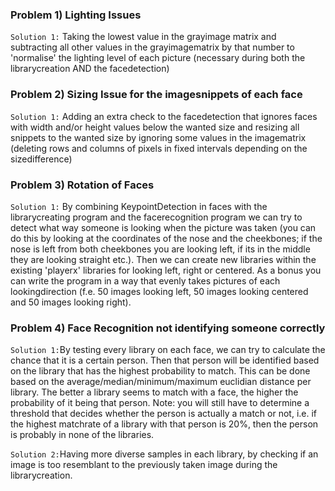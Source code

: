 ### **Problem 1) Lighting Issues**

`Solution 1:` Taking the lowest value in the grayimage matrix and subtracting all other values in the grayimagematrix by that number to 'normalise' the lighting level of each picture (necessary during both the librarycreation AND the facedetection)

### **Problem 2) Sizing Issue for the imagesnippets of each face**

`Solution 1:` Adding an extra check to the facedetection that ignores faces with width and/or height values below the wanted size and resizing all snippets to the wanted size by ignoring some values in the imagematrix (deleting rows and columns of pixels in fixed intervals depending on the sizedifference)

### **Problem 3) Rotation of Faces**

`Solution 1:` By combining KeypointDetection in faces with the librarycreating program and the facerecognition program we can try to detect what way someone is looking when the picture was taken (you can do this by looking at the coordinates of the nose and the cheekbones; if the nose is left from both cheekbones you are looking left, if its in the middle they are looking straight etc.). Then we can create new libraries within the existing 'playerx' libraries for looking left, right or centered. As a bonus you can write the program in a way that evenly takes pictures of each lookingdirection (f.e. 50 images looking left, 50 images looking centered and 50 images looking right).

### **Problem 4) Face Recognition not identifying someone correctly**

`Solution 1:`By testing every library on each face, we can try to calculate the chance that it is a certain person. Then that person will be identified based on the library that has the highest probability to match. This can be done based on the average/median/minimum/maximum euclidian distance per library. The better a library seems to match with a face, the higher the probability of it being that person. Note: you will still have to determine a threshold that decides whether the person is actually a match or not, i.e. if the highest matchrate of a library with that person is 20%, then the person is probably in none of the libraries.

`Solution 2:`Having more diverse samples in each library, by checking if an image is too resemblant to the previously taken image during the librarycreation.